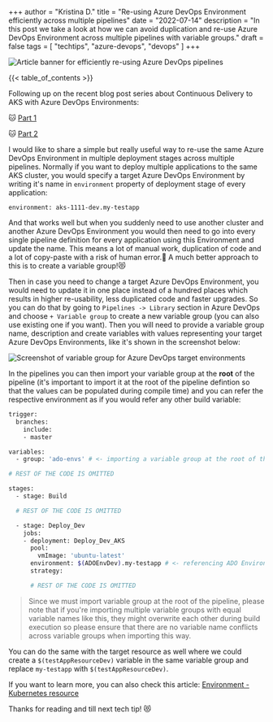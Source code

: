 +++
author = "Kristina D."
title = "Re-using Azure DevOps Environment efficiently across multiple pipelines"
date = "2022-07-14"
description = "In this post we take a look at how we can avoid duplication and re-use Azure DevOps Environment across multiple pipelines with variable groups."
draft = false
tags = [
    "techtips",
    "azure-devops",
    "devops"
]
+++

![Article banner for efficiently re-using Azure DevOps pipelines](../../images/tech_tips/techtip_8.png)

{{< table_of_contents >}}

Following up on the recent blog post series about Continuous Delivery to AKS with Azure DevOps Environments:

🐱 [Part 1](https://kristhecodingunicorn.com/post/k8s_ado_envs-1/)

🐱 [Part 2](https://kristhecodingunicorn.com/post/k8s_ado_envs-2/)

I would like to share a simple but really useful way to re-use the same Azure DevOps Environment in multiple deployment stages across multiple pipelines. Normally if you want to deploy multiple applications to the same AKS cluster, you would specify a target Azure DevOps Environment by writing it\'s name in ```environment``` property of deployment stage of every application:

```environment: aks-1111-dev.my-testapp```

And that works well but when you suddenly need to use another cluster and another Azure DevOps Environment you would then need to go into every single pipeline definition for every application using this Environment and update the name. This means a lot of manual work, duplication of code and a lot of copy-paste with a risk of human error.😤 A much better approach to this is to create a variable group!😻

Then in case you need to change a target Azure DevOps Environment, you would need to update it in one place instead of a hundred places which results in higher re-usability, less duplicated code and faster upgrades. So you can do that by going to ```Pipelines -> Library``` section in Azure DevOps and choose ```+ Variable group``` to create a new variable group (you can also use existing one if you want). Then you will need to provide a variable group name, description and create variables with values representing your target Azure DevOps Environments, like it\'s shown in the screenshot below:

![Screenshot of variable group for Azure DevOps target environments](../../images/tech_tips/ado_env_vargroup.png)

In the pipelines you can then import your variable group at the **root** of the pipeline (it\'s important to import it at the root of the pipeline defintion so that the values can be populated during compile time) and you can refer the respective environment as if you would refer any other build variable:

``` bash
trigger:
  branches:
    include:
    - master

variables:
  - group: 'ado-envs' # <- importing a variable group at the root of the pipeline definition

# REST OF THE CODE IS OMITTED

stages:
  - stage: Build

  # REST OF THE CODE IS OMITTED

  - stage: Deploy_Dev
    jobs:
    - deployment: Deploy_Dev_AKS
      pool:
        vmImage: 'ubuntu-latest'
      environment: $(ADOEnvDev).my-testapp # <- referencing ADO Environment as regular variable
      strategy:

      # REST OF THE CODE IS OMITTED
``` 

> Since we must import variable group at the root of the pipeline, please note that if you\'re importing multiple variable groups with equal variable names like this, they might overwrite each other during build execution so please ensure that there are no variable name conflicts across variable groups when importing this way.

You can do the same with the target resource as well where we could create a ```$(testAppResourceDev)``` variable in the same variable group and replace ```my-testapp``` with ```$(testAppResourceDev)```. 

If you want to learn more, you can also check this article: [Environment - Kubernetes resource](https://docs.microsoft.com/en-us/azure/devops/pipelines/process/environments-kubernetes?view=azure-devops)

Thanks for reading and till next tech tip! 😻